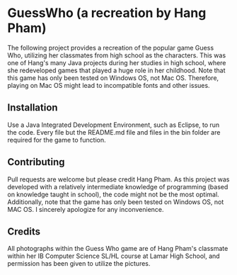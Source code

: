 # GuessWho (a recreation by Hang Pham)
The following project provides a recreation of the popular game Guess Who, utilizing her classmates from high school as the characters. This was one of Hang's many Java projects during her studies in high school, where she redeveloped games that played a huge role in her childhood. Note that this game has only been tested on Windows OS, not Mac OS. Therefore, playing on Mac OS might lead to incompatible fonts and other issues.

## Installation
Use a Java Integrated Development Environment, such as Eclipse, to run the code. Every file but the README.md file and files in the bin folder are required for the game to function. 


## Contributing
Pull requests are welcome but please credit Hang Pham. As this project was developed with a relatively intermediate knowledge of programming (based on knowledge taught in school), the code might not be the most optimal. Additionally, note that the game has only been tested on Windows OS, not MAC OS. I sincerely apologize for any inconvenience.


## Credits 
All photographs within the Guess Who game are of Hang Pham's classmate within her IB Computer Science SL/HL course at Lamar High School, and permission has been given to utilize the pictures. 

